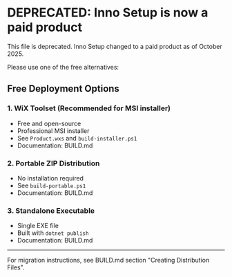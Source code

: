 # DEPRECATED: Inno Setup is now a paid product

This file is deprecated. Inno Setup changed to a paid product as of October 2025.

Please use one of the free alternatives:

## Free Deployment Options

### 1. WiX Toolset (Recommended for MSI installer)
- Free and open-source
- Professional MSI installer
- See `Product.wxs` and `build-installer.ps1`
- Documentation: BUILD.md

### 2. Portable ZIP Distribution
- No installation required
- See `build-portable.ps1`
- Documentation: BUILD.md

### 3. Standalone Executable
- Single EXE file
- Built with `dotnet publish`
- Documentation: BUILD.md

---

For migration instructions, see BUILD.md section "Creating Distribution Files".

